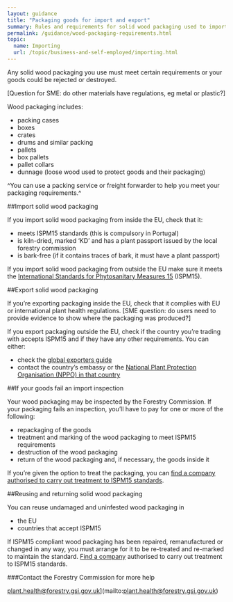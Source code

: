 ```yaml
---
layout: guidance
title: "Packaging goods for import and export"
summary: Rules and requirements for solid wood packaging used to import and export goods, including wooden crates, drums and pallets.
permalink: /guidance/wood-packaging-requirements.html
topic:
  name: Importing
  url: /topic/business-and-self-employed/importing.html
---
```

Any solid wood packaging you use must meet certain requirements or your goods could be rejected or destroyed.

[Question for SME: do other materials have regulations, eg metal or plastic?]

Wood packaging includes:

- packing cases
- boxes
- crates
- drums and similar packing
- pallets
- box pallets
- pallet collars
- dunnage (loose wood used to protect goods and their packaging)

^You can use a packing service or freight forwarder to help you meet your packaging requirements.^

##Import solid wood packaging

If you import solid wood packaging from inside the EU, check that it:

- meets ISPM15 standards (this is compulsory in Portugal)
- is kiln-dried, marked ‘KD’ and has a plant passport issued by the local forestry commission
- is bark-free (if it contains traces of bark, it must have a plant passport)

If you import solid wood packaging from outside the EU make sure it meets the [International Standards for Phytosanitary Measures 15](http://www.forestry.gov.uk/pdf/fcph004.pdf/$file/fcph004.pdf) (ISPM15).

##Export solid wood packaging

If you’re exporting packaging inside the EU, check that it  complies with EU or international plant health regulations.
[SME question: do users need to provide evidence to show where the packaging was produced?]

If you export packaging outside the EU, check if the country you’re trading with accepts ISPM15 and if they have any other requirements. You can either:

- check the [global exporters guide](http://www.timcon.org/ISPM15/ISPM15GlobalGuide.asp)
- contact the country’s embassy or the [National Plant Protection Organisation (NPPO) in that country](https://www.ippc.int/en/partners/regional-plant-protection-organizations)

##If your goods fail an import inspection

Your wood packaging may be inspected by the Forestry Commission. If your packaging fails an inspection, you’ll have to pay for one or more of the following:

- repackaging  of the goods
- treatment and marking of the wood packaging to meet ISPM15 requirements
- destruction of the wood packaging
- return of the wood packaging and, if necessary, the goods inside it

If you’re given the option to treat the packaging, you can [find a company authorised to carry out treatment to ISPM15 standards](http://www.timcon.org/FindASupplier/Default.asp).

##Reusing and returning solid  wood packaging

 You can reuse undamaged and uninfested wood packaging in 

- the EU
- countries that accept ISPM15

If ISPM15 compliant  wood packaging has been repaired, remanufactured or changed in any way, you must arrange for it to be re-treated and re-marked to maintain the standard. [Find a company]((http://www.timcon.org/FindASupplier/Default.asp)) authorised to carry out treatment to ISPM15 standards.

###Contact the Forestry Commission for more help

plant.health@forestry.gsi.gov.uk](mailto:plant.health@forestry.gsi.gov.uk)
